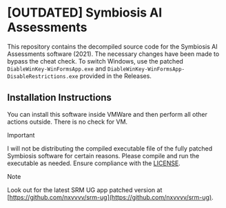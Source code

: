# [OUTDATED] Symbiosis AI Assessments

This repository contains the decompiled source code for the Symbiosis AI Assessments software (2021). The necessary changes have been made to bypass the cheat check. To switch Windows, use the patched `DiableWinKey-WinFormsApp.exe` and `DiableWinKey-WinFormsApp-DisableRestrictions.exe` provided in the Releases.

## Installation Instructions

You can install this software inside VMWare and then perform all other actions outside. There is no check for VM.

> [!IMPORTANT]
> I will not be distributing the compiled executable file of the fully patched Symbiosis software for certain reasons. Please compile and run the executable as needed. Ensure compliance with the [LICENSE](https://github.com/nxvvvv/symbiosis-ai-assessments/blob/main/LICENSE).

> [!NOTE]
> Look out for the latest SRM UG app patched version at [https://github.com/nxvvvv/srm-ug](https://github.com/nxvvvv/srm-ug).
